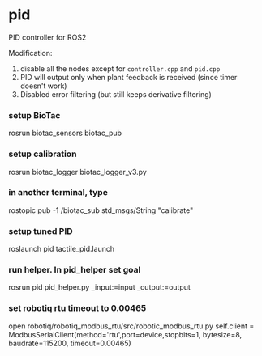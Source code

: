 # pid
PID controller for ROS2

Modification: 
1. disable all the nodes except for ```controller.cpp``` and ```pid.cpp```
2. PID will output only when plant feedback is received (since timer doesn't work) 
3. Disabled error filtering (but still keeps derivative filtering)

### setup BioTac
rosrun biotac_sensors biotac_pub 
### setup calibration
rosrun biotac_logger biotac_logger_v3.py 
### in another terminal, type
rostopic pub -1 /biotac_sub std_msgs/String "calibrate"

### setup tuned PID
roslaunch pid tactile_pid.launch
### run helper. In pid_helper set goal
rosrun pid pid_helper.py _input:=input _output:=output


### set robotiq rtu timeout to 0.00465
open robotiq/robotiq_modbus_rtu/src/robotic_modbus_rtu.py
self.client = ModbusSerialClient(method='rtu',port=device,stopbits=1, bytesize=8, baudrate=115200, timeout=0.00465)
